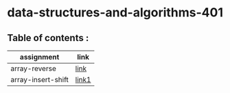 # data-structures-and-algorithms-401

## Table of contents :

|assignment |link|
|-----------|----|
|array-reverse|[link](array-reverse/README.md)|
|array-insert-shift|[link1](array-insert-shift/README.md)|
